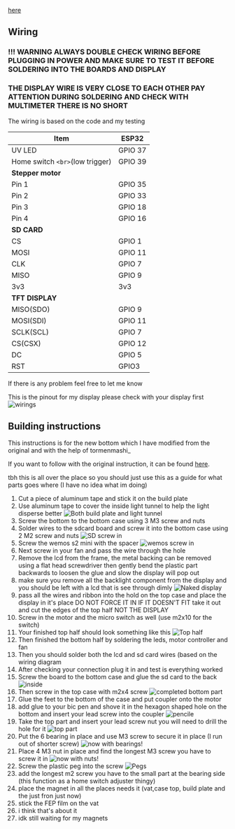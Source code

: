 [here](https://github.com)

## Wiring

### !!! WARNING ALWAYS DOUBLE CHECK WIRING BEFORE PLUGGING IN POWER AND MAKE SURE TO TEST IT BEFORE SOLDERING INTO THE BOARDS AND DISPLAY

### THE DISPLAY WIRE IS VERY CLOSE TO EACH OTHER PAY ATTENTION DURING SOLDERING AND CHECK WITH MULTIMETER THERE IS NO SHORT

The wiring is based on the code and my testing

| Item                              | ESP32   |
| --------------------------------- | ------- |
| UV LED                            | GPIO 37 |
| Home switch `<br>`(low trigger) | GPIO 39 |
| **Stepper motor**           |         |
| Pin 1                             | GPIO 35 |
| Pin 2                             | GPIO 33 |
| Pin 3                             | GPIO 18 |
| Pin 4                             | GPIO 16 |
| **SD CARD**                 |         |
| CS                                | GPIO 1  |
| MOSI                              | GPIO 11 |
| CLK                               | GPIO 7  |
| MISO                              | GPIO 9  |
| 3v3                               | 3v3     |
| **TFT DISPLAY**             |         |
| MISO(SDO)                         | GPIO 9  |
| MOSI(SDI)                         | GPIO 11 |
| SCLK(SCL)                         | GPIO 7  |
| CS(CSX)                           | GPIO 12 |
| DC                                | GPIO 5  |
| RST                               | GPIO3   |

If there is any problem feel free to let me know

This is the pinout for my display please check with your display first
![wirings](https://github.com/shervain123/kittenmaker/blob/main/images/display%20wiring.png)

## Building instructions

This instructions is for the new bottom which I have modified from the original and with the help of tormenmashi_

If you want to follow with the original instruction, it can be found [here](https://github.com).

tbh this is all over the place so you should just use this as a guide for what parts goes where (I have no idea what im doing)

1. Cut a piece of aluminum tape and stick it on the build plate
2. Use aluminum tape to cover the inside light tunnel to help the light disperse better
   ![Both build plate and light tunnel](https://github.com/shervain123/kittenmaker/blob/main/images/light%20tunnel%20and%20build%20plate.jpg)
3. Screw the bottom to the bottom case using 3 M3 screw and nuts
4. Solder wires to the sdcard board and screw it into the bottom case using 2 M2 screw and nuts
   ![SD screw in](link)
5. Screw the wemos s2 mini with the spacer
   ![wemos screw in](link)
6. Next screw in your fan and pass the wire through the hole
7. Remove the lcd from the frame, the metal backing can be removed using a flat head screwdriver then gently bend the plastic part backwards to loosen the glue and slow the display will pop out
8. make sure you remove all the backlight component from the display and you should be left with a lcd that is see through dimly
   ![Naked display](https://github.com/shervain123/kittenmaker/blob/main/images/seperated%20display.jpg)
9. pass all the wires and ribbon into the hold on the top case and place the display in it's place DO NOT FORCE IT IN IF IT DOESN'T FIT take it out and cut the edges of the top half NOT THE DISPLAY
10. Screw in the motor and the micro switch as well (use m2x10 for the switch)
11. Your finished top half should look something like this
    ![Top half](https://github.com/shervain123/kittenmaker/blob/main/images/1710408309012.jpg)
12. Then finished the bottom half by soldering the leds, motor controller and fan
13. Then you should solder both the lcd and sd card wires (based on the wiring diagram
14. After checking your connection plug it in  and test is everything worked
15. Screw the board to the bottom case and glue the sd card to the back
    ![inside](https://github.com/shervain123/kittenmaker/blob/main/images/inside.jpg)
16. Then screw in the top case with m2x4 screw
    ![completed bottom part](https://github.com/shervain123/kittenmaker/blob/main/images/screws.jpg)
17. Glue the feet to the bottom of the case and put coupler onto the motor
18. add glue to your bic pen and shove it in the hexagon shaped hole on the bottom and insert your lead screw into the coupler
    ![pencile](https://github.com/shervain123/kittenmaker/blob/main/images/bottom%20completed%20half.jpg)
19. Take the top part and insert your lead screw nut you will need to drill the hole for it
    ![top part](https://github.com/shervain123/kittenmaker/blob/main/images/lead%20screw%20thing.jpg)
20. Put the 6 bearing in place and use M3 screw to secure it in place (I run out of shorter screw)
    ![now with bearings!](https://github.com/shervain123/kittenmaker/blob/main/images/with%20bearings.jpg)
21. Place 4 M3 nut in place and find the longest M3 screw you have to screw it in
    ![now with nuts!](https://github.com/shervain123/kittenmaker/blob/main/images/carrage%20with%20screw%20and%20nuts.jpg)
22. Screw the plastic peg into the screw
    ![Pegs](https://github.com/shervain123/kittenmaker/blob/main/images/carrage%20with%20plastic%20thingy.jpg)
23. add the longest m2 screw you have to the small part at the bearing side (this function as a home switch adjuster thingy)
24. place the magnet in all the places needs it (vat,case top, build plate and the just fron just now)
25. stick the FEP film on the vat
26. i think that's about it
27. idk still waiting for my magnets
